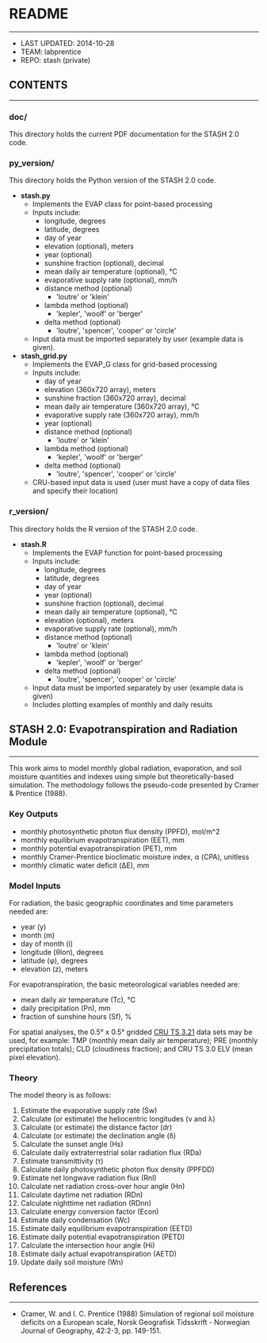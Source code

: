 # README
---------------

* LAST UPDATED: 2014-10-28
* TEAM: labprentice
* REPO: stash (private)

## CONTENTS
--------------------
### doc/
This directory holds the current PDF documentation for the STASH 2.0 code.

### py_version/
This directory holds the Python version of the STASH 2.0 code. 

* __stash.py__ 
    * Implements the EVAP class for point-based processing 
    * Inputs include:
        * longitude, degrees
        * latitude, degrees
        * day of year
        * elevation (optional), meters
        * year (optional)
        * sunshine fraction (optional), decimal
        * mean daily air temperature (optional), °C
        * evaporative supply rate (optional), mm/h
        * distance method (optional)
            * 'loutre' or 'klein'
        * lambda method (optional)
            * 'kepler', 'woolf' or 'berger'
        * delta method (optional)
            * 'loutre', 'spencer', 'cooper' or 'circle'
    * Input data must be imported separately by user (example data is given).
* __stash_grid.py__ 
    * Implements the EVAP_G class for grid-based processing 
    * Inputs include:
        * day of year
        * elevation (360x720 array), meters
        * sunshine fraction (360x720 array), decimal
        * mean daily air temperature (360x720 array), °C
        * evaporative supply rate (360x720 array), mm/h
        * year (optional)
        * distance method (optional)
            * 'loutre' or 'klein'
        * lambda method (optional)
            * 'kepler', 'woolf' or 'berger'
        * delta method (optional)
            * 'loutre', 'spencer', 'cooper' or 'circle'
    * CRU-based input data is used (user must have a copy of data files and specify their location)

### r_version/
This directory holds the R version of the STASH 2.0 code. 

* __stash.R__ 
    * Implements the EVAP function for point-based processing 
    * Inputs include:
        * longitude, degrees
        * latitude, degrees
        * day of year
        * year (optional)
        * sunshine fraction (optional), decimal
        * mean daily air temperature (optional), °C
        * elevation (optional), meters
        * evaporative supply rate (optional), mm/h
        * distance method (optional)
            * 'loutre' or 'klein'
        * lambda method (optional)
            * 'kepler', 'woolf' or 'berger'
        * delta method (optional)
            * 'loutre', 'spencer', 'cooper' or 'circle'
    * Input data must be imported separately by user (example data is given)
    * Includes plotting examples of monthly and daily results


## STASH 2.0: Evapotranspiration and Radiation Module
----------------------------------------------------------------------------
This work aims to model monthly global radiation, evaporation, and soil moisture quantities and indexes using simple but theoretically-based simulation. The methodology follows the pseudo-code presented by Cramer & Prentice (1988).

### Key Outputs
* monthly photosynthetic photon flux density (PPFD), mol/m^2
* monthly equilibrium evapotranspiration (EET), mm
* monthly potential evapotranspiration (PET), mm
* monthly Cramer-Prentice bioclimatic moisture index, α (CPA), unitless
* monthly climatic water deficit (ΔE), mm

### Model Inputs
For radiation, the basic geographic coordinates and time parameters needed are:

* year (y)
* month (m)
* day of month (i)
* longitude (θlon), degrees
* latitude (φ), degrees
* elevation (z), meters

For evapotranspiration, the basic meteorological variables needed are:

* mean daily air temperature (Tc), °C
* daily precipitation (Pn), mm
* fraction of sunshine hours (Sf), %

For spatial analyses, the 0.5° x 0.5° gridded [CRU TS 3.21](http://badc.nerc.ac.uk/view/badc.nerc.ac.uk__ATOM__ACTIVITY_0c08abfc-f2d5-11e2-a948-00163e251233) data sets may be used, for example: TMP (monthly mean daily air temperature); PRE (monthly precipitation totals); CLD (cloudiness fraction); and CRU TS 3.0 ELV (mean pixel elevation).

### Theory
The model theory is as follows:

1. Estimate the evaporative supply rate (Sw)
2. Calculate (or estimate) the heliocentric longitudes (ν and λ)
3. Calculate (or estimate) the distance factor (dr)
4. Calculate (or estimate) the declination angle (δ)
5. Calculate the sunset angle (Hs)
6. Calculate daily extraterrestrial solar radiation flux (RDa)
7. Estimate transmittivity (τ) 
8. Calculate daily photosynthetic photon flux density (PPFDD)
9. Estimate net longwave radiation flux (Rnl)
10. Calculate net radiation cross-over hour angle (Hn)
11. Calculate daytime net radiation (RDn)
12. Calculate nighttime net radiation (RDnn) 
13. Calculate energy conversion factor (Econ)
14. Estimate daily condensation (Wc)
15. Estimate daily equilibrium evapotranspiration (EETD)
16. Estimate daily potential evapotranspiration (PETD)
17. Calculate the intersection hour angle (Hi) 
18. Estimate daily actual evapotranspiration (AETD)
19. Update daily soil moisture (Wn) 

## References
--------------------
* Cramer, W. and I. C. Prentice (1988) Simulation of regional soil moisture deficits on a European scale, Norsk Geografisk Tidsskrift - Norwegian Journal of Geography, 42:2-3, pp. 149-151.